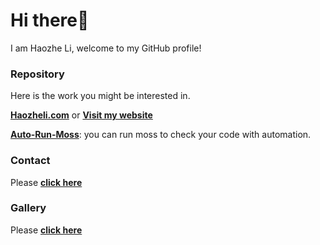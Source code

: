 # Hi there🙋

I am Haozhe Li, welcome to my GitHub profile! 

### Repository

Here is the work you might be interested in.

[**Haozheli.com**](https://github.com/Haozhe-Li/haozheli.com) or [**Visit my website**](https://www.haozheli.com)

[**Auto-Run-Moss**](https://github.com/Haozhe-Li/Auto-Run-Moss): you can run moss to check your code with automation.

### Contact

Please **[click here](https://www.haozheli.com#contact)**

### Gallery

Please **[click here](https://gallery.haozheli.com)**
